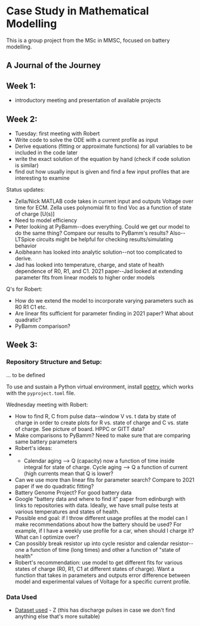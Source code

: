 # Case Study in Mathematical Modelling

This is a group project from the MSc in MMSC, focused on battery modelling.

## A Journal of the Journey

## Week 1:

- introductory meeting and presentation of available projects

## Week 2:

- Tuesday: first meeting with Robert
- Write code to solve the ODE with a current profile as input
- Derive equations (fitting or approximate functions) for all variables to be included in the code later
- write the exact solution of the equation by hand (check if code solution is similar)
- find out how usually input is given and find a few input profiles that are interesting to examine

Status updates: 
- Zella/Nick MATLAB code takes in current input and outputs Voltage over time for ECM. Zella uses polynomial fit to find Voc as a function of state of charge [U(s)]
- Need to model efficiency
- Peter looking at PyBamm--does everything. Could we get our model to do the same thing? Compare our results to PyBamm's results? Also--LTSpice circuits might be helpful for checking results/simulating behavior
- Aoibheann has looked into analytic solution--not too complicated to derive. 
- Jad has looked into temperature, charge, and state of health dependence of R0, R1, and C1. 2021 paper--Jad looked at extending parameter fits from linear models to higher order models

Q's for Robert:
- How do we extend the model to incorporate varying parameters such as R0 R1 C1 etc.
- Are linear fits sufficient for parameter finding in 2021 paper? What about quadratic? 
- PyBamm comparison? 


## Week 3:

### Repository Structure and Setup:

... to be defined

To use and sustain a Python virtual environment, install [poetry](https://python-poetry.org/), which works with the `pyproject.toml` file.

Wednesday meeting with Robert: 
- How to find R, C from pulse data--window V vs. t data by state of charge in order to create plots for R vs. state of charge and C vs. state of charge. See picture of board. HPPC or GITT data? 
- Make comparisons to PyBamm? Need to make sure that are comparing same battery parameters
- Robert's ideas: 
- - Calendar aging --> Q (capacity) now a function of time inside integral for state of charge. Cycle aging --> Q a function of current (high currents mean that Q is lower? 
- Can we use more than linear fits for parameter search? Compare to 2021 paper if we do quadratic fitting? 
- Battery Genome Project? For good battery data 
- Google "battery data and where to find it" paper from edinburgh with links to repositories with data. Ideally, we have small pulse tests at various temperatures and states of health. 
- Possible end goal: if I throw different usage profiles at the model can I make recommendations about how the battery should be used? For example, if I have a weekly use profile for a car, when should I charge it? What can I optimize over? 
- Can possibly break resistor up into cycle resistor and calendar resistor--one a function of time (long times) and other a function of "state of health"
- Robert's recommendation: use model to get different fits for various states of charge (R0, R1, C1 at different states of charge). Want a function that takes in parameters and outputs error difference between model and experimental values of Voltage for a specific current profile. 

### Data Used
- [Dataset used](https://data.mendeley.com/datasets/wykht8y7tg/1) - Z (this has discharge pulses in case we don't find anything else that's more suitable)
